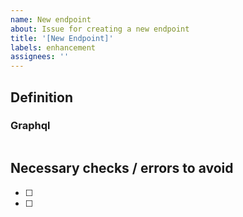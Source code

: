 ```yaml
---
name: New endpoint
about: Issue for creating a new endpoint
title: '[New Endpoint]'
labels: enhancement
assignees: ''
---
```


## Definition

### Graphql

```graphql

```

## Necessary checks / errors to avoid

- [ ]
- [ ]

<!-- Checklist
- Does the user have to be authenticated?
- If authenticated, who is authorized?
-->

